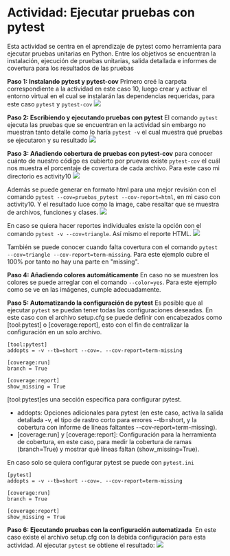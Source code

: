 # Actividad: Ejecutar pruebas con pytest

Esta actividad se centra en el aprendizaje de pytest como herramienta para ejecutar pruebas unitarias en Python. 
Entre los objetivos se encuentran la instalación, ejecución de pruebas unitarias, salida detallada e informes de covertura para los resultados de las pruebas

**Paso 1: Instalando pytest y pytest-cov**
Primero creé la carpeta correspondiente a la actividad en este caso 10, luego crear y activar el entorno virtual en el cual se instalarán las dependencias requeridas, para este caso `pytest` y `pytest-cov`
![](https://i.imgur.com/X60KZR3.png)

**Paso 2: Escribiendo y ejecutando pruebas con pytest**
El comando `pytest` ejecuta las pruebas que se encuentran en la actividad sin embargo no muestran tanto detalle como lo haría `pytest -v` el cual muestra qué pruebas se ejecutaron y su resultado
![](https://i.imgur.com/otnMXrR.png)

**Paso 3: Añadiendo cobertura de pruebas con pytest-cov**
para conocer cuánto de nuestro código es cubierto por pruevas existe `pytest-cov` el cuál nos muestra el porcentaje de covertura de cada archivo. Para este caso mi directorio es activity10
![](https://i.imgur.com/WDyPW0N.png)

Además se puede generar en formato html para una mejor revisión con el comando `pytest --cov=pruebas_pytest --cov-report=html`, en mi caso con activity10. Y el resultado luce como la image, cabe resaltar que se muestra de archivos, funciones y clases.
![](https://i.imgur.com/p1JYWeT.png)

En caso se quiera hacer reportes individuales existe la opción con el comando `pytest -v --cov=triangle`. Así mismo el reporte HTML. 
![](https://i.imgur.com/Zxo1ssU.png)

También se puede conocer cuando falta covertura con el comando `pytest --cov=triangle --cov-report=term-missing`. Para este ejemplo cubre el 100% por tanto no hay una parte en "missing".

**Paso 4: Añadiendo colores automáticamente**
En caso no se muestren los colores se puede arreglar con el comando ``--color=yes``. Para este ejemplo como se ve en las imágenes, cumple adecuadamente.

**Paso 5: Automatizando la configuración de pytest**
Es posible que al ejecutar `pytest` se puedan tener todas las configuraciones deseadas. En este caso con el archivo setup.cfg se puede definir con encabezados como  [tool:pytest] o [coverage:report], esto con el fin de centralizar la configuración en un solo archivo.


```
[tool:pytest]
addopts = -v --tb=short --cov=. --cov-report=term-missing

[coverage:run]
branch = True

[coverage:report]
show_missing = True
```

[tool:pytest]es una sección específica para configurar pytest.

- addopts: Opciones adicionales para pytest (en este caso, activa la salida detallada -v, el tipo de rastro corto para errores --tb=short, y la cobertura con informe de líneas faltantes --cov-report=term-missing).
- [coverage:run] y [coverage:report]: Configuración para la herramienta de cobertura, en este caso, para medir la cobertura de ramas (branch=True) y mostrar qué líneas faltan (show_missing=True).

En caso solo se quiera configurar pytest se puede con `pytest.ini`

```
[pytest]
addopts = -v --tb=short --cov=. --cov-report=term-missing

[coverage:run]
branch = True

[coverage:report]
show_missing = True
```

**Paso 6: Ejecutando pruebas con la configuración automatizada** 
En este caso existe el archivo setup.cfg con la debida configuración para esta actividad. Al ejecutar `pytest` se obtiene el resultado:
![](https://i.imgur.com/8hsq8hU.png)
